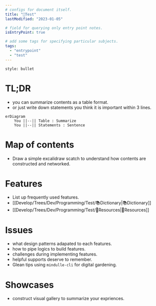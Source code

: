 ```yaml
---
# configs for document itself.
title: "🎉Test"
lastModified: "2023-01-05"

# field for querying only entry point notes.
isEntryPoint: true

# add some tags for specifying particular subjects.
tags:
  - "entrypoint"
  - "test"
---
```

```toc
style: bullet
```

# TL;DR
- you can summarize contents as a table format.
- or just write down statements you think it is important within 3 lines.
```mermaid
erDiagram
	You ||--|| Table : Summarize
	You ||--|| Statements : Sentence
```


# Map of contents
- Draw a simple excalidraw scatch to understand how contents are constructed and networked.

# Features
- List up frequently used features.
- [[Develop/Trees/Dev/Programming/Test/📚Dictionary|📚Dictionary]]
- [[Develop/Trees/Dev/Programming/Test/🚚Resources|🚚Resources]]

# Issues
- what design patterns adapated to each features.
- how to pipe logics to build features.
- challenges during implementing features.
- helpful supports deserve to remember.
- Glean tips using `mindulle-cli` for digital gardening.

# Showcases
- construct visual gallery to summarize your expriences.
